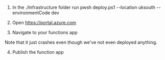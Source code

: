 1. In the ./Infrastructure folder run
pwsh deploy.ps1 --location uksouth --environmentCode dev

2. Open https://portal.azure.com
3. Navigate to your functions app

Note that it just crashes even though we've not even deployed anything.

4. Publish the function app
